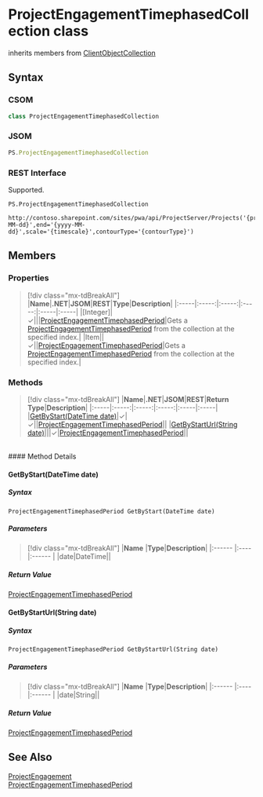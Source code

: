 [comment]: # (Name:ProjectEngagementTimephasedCollection)
[comment]: # (Name:Microsoft.ProjectServer.ProjectEngagementTimephasedCollection)
[comment]: # (Type:class)
[comment]: # (Status:Verified)

# <a name="name"></a>ProjectEngagementTimephasedCollection class

inherits members from [ClientObjectCollection<ProjectEngagementTimephasedPeriod>](https://msdn.microsoft.com/EN-US/library/ee539303)<br/>

<a name="description"></a>

## <a name="syntax"></a>Syntax

### CSOM

```cs
class ProjectEngagementTimephasedCollection 
```
### JSOM

```javascript
PS.ProjectEngagementTimephasedCollection
```
### REST Interface

Supported.

```
PS.ProjectEngagementTimephasedCollection

http://contoso.sharepoint.com/sites/pwa/api/ProjectServer/Projects('{projectid}')/Engagements('{engagementid}')/GetTimephasedByUrl(start='{yyyy-MM-dd}',end='{yyyy-MM-dd}',scale='{timescale}',contourType='{contourType}')
```

## <a name="members"></a>Members

### <a name="properties"></a>Properties
> [!div class="mx-tdBreakAll"]
|**Name**|**.NET**|**JSOM**|**REST**|**Type**|**Description**|
|:-----|:-----:|:-----:|:-----:|:-----|:-----|
|<a name="[Integer]"></a>[Integer]|&#x2713;|||[ProjectEngagementTimephasedPeriod](ProjectEngagementTimephasedPeriod.md)|Gets a [ProjectEngagementTimephasedPeriod](ProjectEngagementTimephasedPeriod.md) from the collection at the specified index.|
|<a name="Item"></a>Item||&#x2713;||[ProjectEngagementTimephasedPeriod](ProjectEngagementTimephasedPeriod.md)|Gets a [ProjectEngagementTimephasedPeriod](ProjectEngagementTimephasedPeriod.md) from the collection at the specified index.|

### <a name="methods"></a>Methods
> [!div class="mx-tdBreakAll"]
|**Name**|**.NET**|**JSOM**|**REST**|**Return Type**|**Description**|
|:-----|:-----:|:-----:|:-----:|:-----|:-----|
|[GetByStart(DateTime date)](#GetByStart_DateTime_date_)|&#x2713;|&#x2713;||[ProjectEngagementTimephasedPeriod](ProjectEngagementTimephasedPeriod.md)||
|[GetByStartUrl(String date)](#GetByStartUrl_String_date_)|||&#x2713;|[ProjectEngagementTimephasedPeriod](ProjectEngagementTimephasedPeriod.md)||

<br/>
#### Method Details

#### <a name="GetByStart_DateTime_date_"></a>GetByStart(DateTime date)
 

##### Syntax

```
ProjectEngagementTimephasedPeriod GetByStart(DateTime date)
```

##### Parameters
> [!div class="mx-tdBreakAll"]
|**Name** |**Type**|**Description**|
|:------ |:----|:------ |
|date|DateTime||

##### Return Value

[ProjectEngagementTimephasedPeriod](ProjectEngagementTimephasedPeriod.md)

#### <a name="GetByStartUrl_String_date_"></a>GetByStartUrl(String date)
 

##### Syntax

```
ProjectEngagementTimephasedPeriod GetByStartUrl(String date)
```

##### Parameters
> [!div class="mx-tdBreakAll"]
|**Name** |**Type**|**Description**|
|:------ |:----|:------ |
|date|String||

##### Return Value

[ProjectEngagementTimephasedPeriod](ProjectEngagementTimephasedPeriod.md)

## <a name="seeAlso"></a>See Also

[ProjectEngagement](ProjectEngagement.md)<br/>
[ProjectEngagementTimephasedPeriod](ProjectEngagementTimephasedPeriod.md)<br/>
